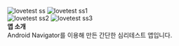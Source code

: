 ![lovetest ss](https://user-images.githubusercontent.com/60314127/121765723-fcf6fa80-cb87-11eb-92be-eeab32ed6aee.PNG)
![lovetest ss1](https://user-images.githubusercontent.com/60314127/121765747-362f6a80-cb88-11eb-941a-54f688009325.PNG)
<br>
![lovetest ss2](https://user-images.githubusercontent.com/60314127/121765749-3af41e80-cb88-11eb-852d-a6a7a3e3fd83.PNG)
![lovetest ss3](https://user-images.githubusercontent.com/60314127/121765754-3def0f00-cb88-11eb-8f77-d2fdad158393.PNG)
<br>
**앱 소개**
<br>
Android Navigator를 이용해 만든 간단한 심리테스트 앱입니다.

